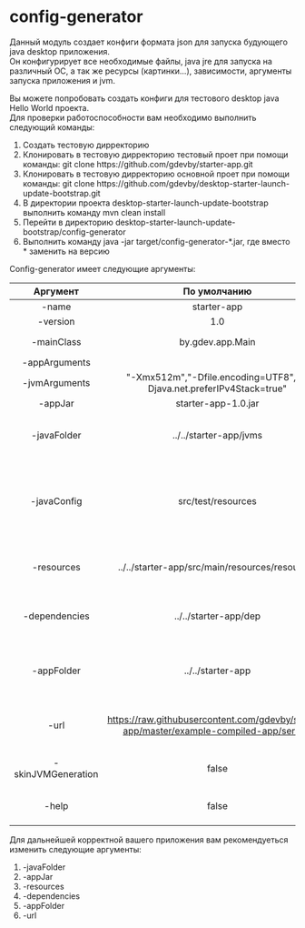 # config-generator

Данный модуль создает конфиги формата json для запуска будующего java desktop приложения. <br>
Он конфигурирует все необходимые файлы, java jre для запуска на различный ОС, а так же ресурсы (картинки...), зависимости, аргументы запуска приложения и jvm.<br>

Вы можете попробовать создать конфиги для тестового desktop java Hello World проекта.</br>
Для проверки работоспособности вам необходимо выполнить следующий команды:<br>
<ol>
<li>Создать тестовую дирректорию</li>
<li>Клонировать в тестовую дирректорию тестовый проет при помощи команды: git clone https://github.com/gdevby/starter-app.git</li>
<li>Клонировать в тестовую дирректорию основной проет при помощи команды: git clone https://github.com/gdevby/desktop-starter-launch-update-bootstrap.git<br></li>
<li>В директории проекта desktop-starter-launch-update-bootstrap выполнить команду mvn clean install</li>
<li>Перейти в директорию desktop-starter-launch-update-bootstrap/config-generator</li>
<li>Выполнить команду java -jar target/config-generator-*.jar, где вместо * заменить на версию</li>

</ol>
Сonfig-generator имеет следующие аргументы:<br>

| Аргумент | По умолчанию  | Описание  |
| :------: | :-----------: | :-------: |
| -name| starter-app |Название приложения|  
| -version| 1.0 |Версия приложения|  
| -mainClass| by.gdev.app.Main |Главный класс для запуска приложения|  
| -appArguments|  |Aргументы приложения|  
| -jvmArguments| "-Xmx512m","-Dfile.encoding=UTF8", "-Djava.net.preferIPv4Stack=true" |Aргументы для java виртуальной машины|
| -appJar| starter-app-1.0.jar |запускаемый jar файл |  
| -javaFolder| ../../starter-app/jvms |Каталог, в котором хранится jvm для создания конфигурации java |  
| -javaConfig| src/test/resources |Сохраненный результат jvm конфигурации, можно переиспользовать без генерации каждый раз указав -skinJVMGeneration=true|  
| -resources| ../../starter-app/src/main/resources/resources |Дирректория с необходимыми ресурсами для запуска приложения|  
| -dependencies| ../../starter-app/dep |Дирректория с необходимыми зависимостями для запуска приложения|  
| -appFolder| ../../starter-app |Каталог с вашим приложением. Он будет искать в target/appName-version.jar|  
| -url| https://raw.githubusercontent.com/gdevby/starter-app/master/example-compiled-app/server/ |Домен по которому будут доступны конфиги для скачивания|  
| -skinJVMGeneration| false |флаг позволяющий пропустить генерацию java|  
| -help| false |указав флаг true можно вызвать помощь с описание всех команд|  

Для дальнейшей корректной вашего приложения вам рекомендуеться изменить следующие аргументы:
<ol>
	<li>-javaFolder</li>
	<li>-appJar</li>
	<li>-resources</li>
	<li>-dependencies</li>
	<li>-appFolder</li>
	<li>-url</li>
</ol>
